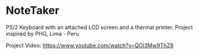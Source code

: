 # NoteTaker
PS/2 Keyboard with an attached LCD screen and a thermal printer.
Project inspired by PHG, Lima - Peru

Project Video:
https://www.youtube.com/watch?v=QOl3Mw9ThZ8
